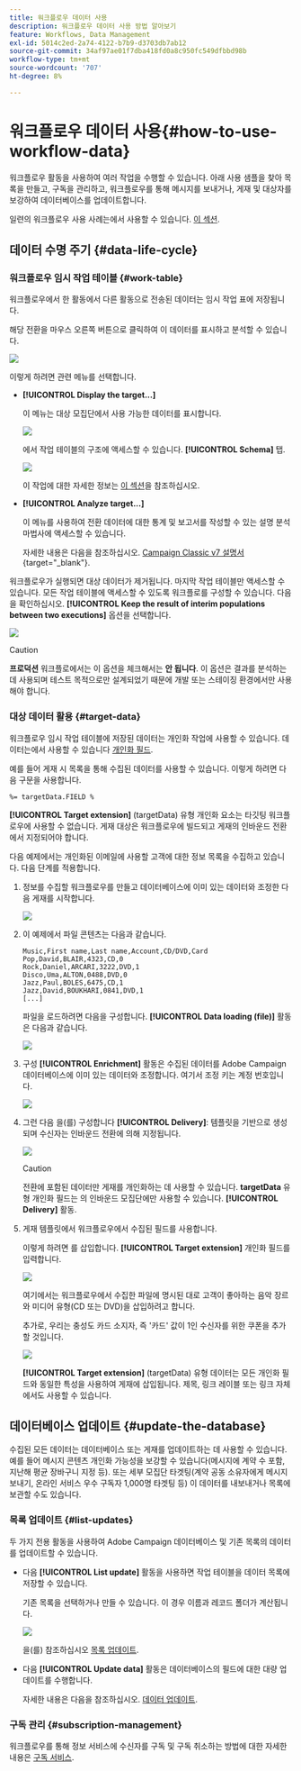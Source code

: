 ```yaml
---
title: 워크플로우 데이터 사용
description: 워크플로우 데이터 사용 방법 알아보기
feature: Workflows, Data Management
exl-id: 5014c2ed-2a74-4122-b7b9-d3703db7ab12
source-git-commit: 34af97ae01f7dba418fd0a8c950fc549dfbbd98b
workflow-type: tm+mt
source-wordcount: '707'
ht-degree: 8%

---
```


# 워크플로우 데이터 사용{#how-to-use-workflow-data}

워크플로우 활동을 사용하여 여러 작업을 수행할 수 있습니다. 아래 사용 샘플을 찾아 목록을 만들고, 구독을 관리하고, 워크플로우를 통해 메시지를 보내거나, 게재 및 대상자를 보강하여 데이터베이스를 업데이트합니다.

일련의 워크플로우 사용 사례는에서 사용할 수 있습니다. [이 섹션](workflow-use-cases.md).

## 데이터 수명 주기 {#data-life-cycle}

### 워크플로우 임시 작업 테이블 {#work-table}

워크플로우에서 한 활동에서 다른 활동으로 전송된 데이터는 임시 작업 표에 저장됩니다.

해당 전환을 마우스 오른쪽 버튼으로 클릭하여 이 데이터를 표시하고 분석할 수 있습니다.

![](assets/wf-right-click-analyze.png)

이렇게 하려면 관련 메뉴를 선택합니다.

* **[!UICONTROL Display the target...]**

  이 메뉴는 대상 모집단에서 사용 가능한 데이터를 표시합니다.

  ![](assets/wf-right-click-display.png)

  에서 작업 테이블의 구조에 액세스할 수 있습니다. **[!UICONTROL Schema]** 탭.

  ![](assets/wf-right-click-schema.png)

  이 작업에 대한 자세한 정보는 [이 섹션](monitor-workflow-execution.md#worktables-and-workflow-schema)을 참조하십시오.

* **[!UICONTROL Analyze target...]**

  이 메뉴를 사용하여 전환 데이터에 대한 통계 및 보고서를 작성할 수 있는 설명 분석 마법사에 액세스할 수 있습니다.

  자세한 내용은 다음을 참조하십시오. [Campaign Classic v7 설명서](https://experienceleague.adobe.com/docs/campaign-classic/using/reporting/analyzing-populations/about-descriptive-analysis.html){target="_blank"}.

워크플로우가 실행되면 대상 데이터가 제거됩니다. 마지막 작업 테이블만 액세스할 수 있습니다. 모든 작업 테이블에 액세스할 수 있도록 워크플로를 구성할 수 있습니다. 다음을 확인하십시오. **[!UICONTROL Keep the result of interim populations between two executions]** 옵션을 선택합니다.

![](assets/wf-purge-data-option.png)

>[!CAUTION]
>
>**프로덕션** 워크플로에서는 이 옵션을 체크해서는 **안 됩니다**. 이 옵션은 결과를 분석하는 데 사용되며 테스트 목적으로만 설계되었기 때문에 개발 또는 스테이징 환경에서만 사용해야 합니다.


### 대상 데이터 활용 {#target-data}

워크플로우 임시 작업 테이블에 저장된 데이터는 개인화 작업에 사용할 수 있습니다. 데이터는에서 사용할 수 있습니다 [개인화 필드](../../v8/send/personalization-fields.md).

예를 들어 게재 시 목록을 통해 수집된 데이터를 사용할 수 있습니다. 이렇게 하려면 다음 구문을 사용합니다.

```
%= targetData.FIELD %
```

**[!UICONTROL Target extension]** (targetData) 유형 개인화 요소는 타깃팅 워크플로우에 사용할 수 없습니다. 게재 대상은 워크플로우에 빌드되고 게재의 인바운드 전환에서 지정되어야 합니다.

다음 예제에서는 개인화된 이메일에 사용할 고객에 대한 정보 목록을 수집하고 있습니다. 다음 단계를 적용합니다.

1. 정보를 수집할 워크플로우를 만들고 데이터베이스에 이미 있는 데이터와 조정한 다음 게재를 시작합니다.

   ![](assets/wf-targetdata-sample-1.png)

1. 이 예제에서 파일 콘텐츠는 다음과 같습니다.

   ```
   Music,First name,Last name,Account,CD/DVD,Card
   Pop,David,BLAIR,4323,CD,0
   Rock,Daniel,ARCARI,3222,DVD,1
   Disco,Uma,ALTON,0488,DVD,0
   Jazz,Paul,BOLES,6475,CD,1
   Jazz,David,BOUKHARI,0841,DVD,1
   [...]
   ```

   파일을 로드하려면 다음을 구성합니다. **[!UICONTROL Data loading (file)]** 활동은 다음과 같습니다.

   ![](assets/wf-targetdata-sample-2.png)

1. 구성 **[!UICONTROL Enrichment]** 활동은 수집된 데이터를 Adobe Campaign 데이터베이스에 이미 있는 데이터와 조정합니다. 여기서 조정 키는 계정 번호입니다.

   ![](assets/wf-targetdata-sample-3.png)

1. 그런 다음 을(를) 구성합니다 **[!UICONTROL Delivery]**: 템플릿을 기반으로 생성되며 수신자는 인바운드 전환에 의해 지정됩니다.

   ![](assets/wf-targetdata-sample-4.png)

   >[!CAUTION]
   >
   >전환에 포함된 데이터만 게재를 개인화하는 데 사용할 수 있습니다. **targetData** 유형 개인화 필드는 의 인바운드 모집단에만 사용할 수 있습니다. **[!UICONTROL Delivery]** 활동.

1. 게재 템플릿에서 워크플로우에서 수집된 필드를 사용합니다.

   이렇게 하려면 를 삽입합니다. **[!UICONTROL Target extension]** 개인화 필드를 입력합니다.

   ![](assets/wf-targetdata-sample-5.png)

   여기에서는 워크플로우에서 수집한 파일에 명시된 대로 고객이 좋아하는 음악 장르와 미디어 유형(CD 또는 DVD)을 삽입하려고 합니다.

   추가로, 우리는 충성도 카드 소지자, 즉 &#39;카드&#39; 값이 1인 수신자를 위한 쿠폰을 추가할 것입니다.

   ![](assets/wf-targetdata-sample-6.png)

   **[!UICONTROL Target extension]** (targetData) 유형 데이터는 모든 개인화 필드와 동일한 특성을 사용하여 게재에 삽입됩니다. 제목, 링크 레이블 또는 링크 자체에서도 사용할 수 있습니다.


## 데이터베이스 업데이트 {#update-the-database}

수집된 모든 데이터는 데이터베이스 또는 게재를 업데이트하는 데 사용할 수 있습니다. 예를 들어 메시지 콘텐츠 개인화 가능성을 보강할 수 있습니다(메시지에 계약 수 포함, 지난해 평균 장바구니 지정 등). 또는 세부 모집단 타겟팅(계약 공동 소유자에게 메시지 보내기, 온라인 서비스 우수 구독자 1,000명 타겟팅 등) 이 데이터를 내보내거나 목록에 보관할 수도 있습니다.

### 목록 업데이트  {#list-updates}

두 가지 전용 활동을 사용하여 Adobe Campaign 데이터베이스 및 기존 목록의 데이터를 업데이트할 수 있습니다.

* 다음 **[!UICONTROL List update]** 활동을 사용하면 작업 테이블을 데이터 목록에 저장할 수 있습니다.

  기존 목록을 선택하거나 만들 수 있습니다. 이 경우 이름과 레코드 폴더가 계산됩니다.

  ![](assets/s_user_create_list.png)

  을(를) 참조하십시오 [목록 업데이트](list-update.md).

* 다음 **[!UICONTROL Update data]** 활동은 데이터베이스의 필드에 대한 대량 업데이트를 수행합니다.

  자세한 내용은 다음을 참조하십시오. [데이터 업데이트](update-data.md).

### 구독 관리 {#subscription-management}

워크플로우를 통해 정보 서비스에 수신자를 구독 및 구독 취소하는 방법에 대한 자세한 내용은 [구독 서비스](subscription-services.md).
